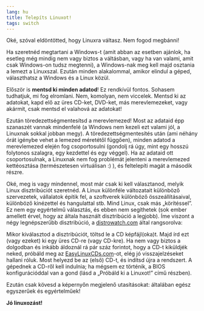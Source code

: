 ```yaml
---
lang: hu
title: Telepíts Linuxot!
tags: switch
---
```


Oké, szóval eldöntötted, hogy Linuxra váltasz. Nem fogod megbánni!

Ha szeretnéd megtartani a Windows-t (amit abban az esetben ajánlok, ha esetleg még mindig nem vagy biztos a váltásban, vagy ha van valami, amit csak Windows-on tudsz megtenni), a Windows-nak meg kell majd osztania a lemezt a Linuxszal. Ezután minden alakalommal, amikor elindul a géped, választhatsz a Windows és a Linux közül.

Először is <b>mentsd ki minden adatod</b>! Ez rendkívül fontos. Sohasem tudhatjuk, mi fog elromlani. Nem, komolyan, nem viccelek. Mentsd ki az adatokat, kapd elő az üres CD-ket, DVD-ket, más merevlemezeket, vagy akármit, csak mentsd el valahová az adatokat!

Ezután töredezettségmentesítsd a merevlemezed! Most az adataid épp szanaszét vannak mindenfelé (a Windows nem kezeli ezt valami jól, a Linuxnak sokkal jobban megy). A töredezettségmentesítés után (ami néhány órát igénybe vehet a lemezed méretétől függően), minden adatod a merevlemezed elején fog csoportosulni (gondolj rá úgy, mint egy hosszú folytonos szalagra, egy kezdettel és egy véggel). Ha az adataid ott csoportosulnak, a Linuxnak nem fog problémát jelenteni a merevlemezed kettéosztása (természetesen virtuálisan :) ), és feltelepíti magát a második részre.  

Oké, meg is vagy mindennel, most már csak ki kell választanod, melyik Linux disztribúciót szeretnéd. A Linux különféle változatait különböző szervezetek, vállalatok építik fel, a szoftverek különböző összeállításaival, különböző kinézettel és hangulattal stb. Mind Linux, csak más „körítéssel”. Ez nem egy egyértelmű választás, és ebben nem segíthetek (sok ember amellett érvel, hogy az általa használt disztribúció a legjobb). Íme viszont a négy legnépszerűbb disztribúció, a <a 
href="http://www.distrowatch.com">distrowatch.com</a> által rangsorolva:

<? make_distros_table() ?>

Mikor kiválasztod a disztribúciót, töltsd le a CD képfájl(oka)t. Majd írd ezt (vagy ezeket) ki egy üres CD-re (vagy CD-kre). Ha nem vagy biztos a dolgodban és inkább áldoznál rá pár száz forintot, hogy a CD-t kiküldjék neked, próbáld meg az <a href="http://www.easylinuxcds.com">EasyLinuxCDs.com</a>-ot, elég jó visszajelzéseket hallani róluk. Most helyezd be az (első) CD-t, és indítsd újra a rendszert. A gépednek a CD-ről kell indulnia; ha mégsem ez történik, a BIOS konfigurációddal van a gond (lásd a „Próbáld ki a Linuxot!” című részben).

Ezután csak kövesd a képernyőn megjelenő utasításokat: általában egész egyszerűek és egyértelműek!

<b>Jó linuxozást!</b>

